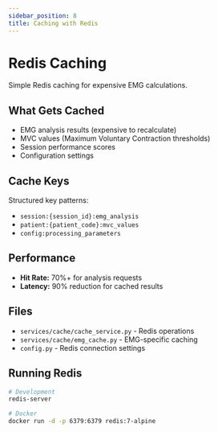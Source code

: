 ```yaml
---
sidebar_position: 8
title: Caching with Redis
---
```


# Redis Caching

Simple Redis caching for expensive EMG calculations.

## What Gets Cached

- EMG analysis results (expensive to recalculate)
- MVC values (Maximum Voluntary Contraction thresholds)
- Session performance scores
- Configuration settings

## Cache Keys

Structured key patterns:
- `session:{session_id}:emg_analysis`
- `patient:{patient_code}:mvc_values`  
- `config:processing_parameters`

## Performance

- **Hit Rate:** 70%+ for analysis requests
- **Latency:** 90% reduction for cached results

## Files

- `services/cache/cache_service.py` - Redis operations
- `services/cache/emg_cache.py` - EMG-specific caching
- `config.py` - Redis connection settings

## Running Redis

```bash
# Development
redis-server

# Docker
docker run -d -p 6379:6379 redis:7-alpine
```

